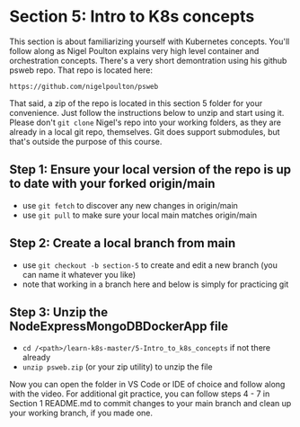 # Section 5: Intro to K8s concepts

This section is about familiarizing yourself with Kubernetes concepts. You'll follow along as Nigel Poulton explains very high level container and orchestration concepts. There's a very short demontration using his github psweb repo. That repo is located here:

`https://github.com/nigelpoulton/psweb`

That said, a zip of the repo is located in this section 5 folder for your convenience. Just follow the instructions below to unzip and start using it. Please don't `git clone` Nigel's repo into your working folders, as they are already in a local git repo, themselves. Git does support submodules, but that's outside the purpose of this course.

## Step 1: Ensure your local version of the repo is up to date with your forked origin/main
- use `git fetch` to discover any new changes in origin/main
- use `git pull` to make sure your local main matches origin/main

## Step 2: Create a local branch from main
- use `git checkout -b section-5` to create and edit a new branch (you can name it whatever you like)
- note that working in a branch here and below is simply for practicing git

## Step 3: Unzip the NodeExpressMongoDBDockerApp file
- `cd /<path>/learn-k8s-master/5-Intro_to_k8s_concepts` if not there already
- `unzip psweb.zip` (or your zip utility) to unzip the file

Now you can open the folder in VS Code or IDE of choice and follow along with the video. For additional git practice, you can follow steps 4 - 7 in Section 1 README.md to commit changes to your main branch and clean up your working branch, if you made one.
